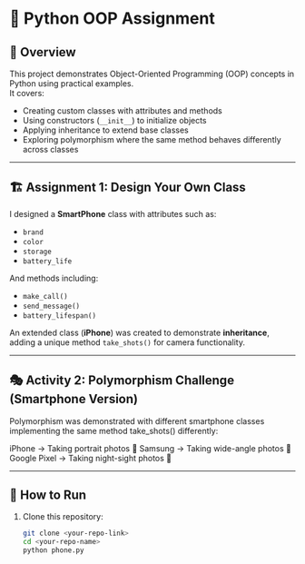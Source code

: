 # 📱 Python OOP Assignment

## 📌 Overview

This project demonstrates Object-Oriented Programming (OOP) concepts in Python using practical examples.  
It covers:

- Creating custom classes with attributes and methods
- Using constructors (`__init__`) to initialize objects
- Applying inheritance to extend base classes
- Exploring polymorphism where the same method behaves differently across classes

---

## 🏗️ Assignment 1: Design Your Own Class

I designed a **SmartPhone** class with attributes such as:

- `brand`
- `color`
- `storage`
- `battery_life`

And methods including:

- `make_call()`
- `send_message()`
- `battery_lifespan()`

An extended class (**iPhone**) was created to demonstrate **inheritance**, adding a unique method `take_shots()` for camera functionality.

---

## 🎭 Activity 2: Polymorphism Challenge (Smartphone Version)

Polymorphism was demonstrated with different smartphone classes implementing the same method take_shots() differently:

iPhone → Taking portrait photos 📸
Samsung → Taking wide-angle photos 🌄
Google Pixel → Taking night-sight photos 🌙

---

## 🚀 How to Run

1. Clone this repository:

   ```bash
   git clone <your-repo-link>
   cd <your-repo-name>
   python phone.py

   ```
